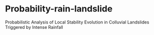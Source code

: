 # Probability-rain-landslide
Probabilistic Analysis of Local Stability Evolution in Colluvial Landslides Triggered by Intense Rainfall
